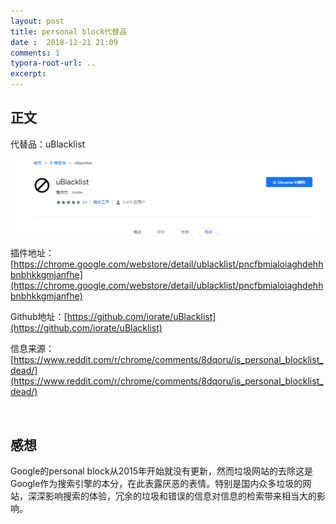 ```yaml
---
layout: post
title: personal block代替品
date :  2018-12-21 21:09
comments: 1
typora-root-url: ..
excerpt:
---
```


## 正文

代替品：uBlacklist

![1545397937486](/../assets/blog_res/1545397937486.png)

插件地址：[https://chrome.google.com/webstore/detail/ublacklist/pncfbmialoiaghdehhbnbhkkgmjanfhe](https://chrome.google.com/webstore/detail/ublacklist/pncfbmialoiaghdehhbnbhkkgmjanfhe)

Github地址：[https://github.com/iorate/uBlacklist](https://github.com/iorate/uBlacklist)

信息来源：[https://www.reddit.com/r/chrome/comments/8dqoru/is_personal_blocklist_dead/](https://www.reddit.com/r/chrome/comments/8dqoru/is_personal_blocklist_dead/)

<br>

## 感想

Google的personal block从2015年开始就没有更新，然而垃圾网站的去除这是Google作为搜索引擎的本分，在此表露厌恶的表情。特别是国内众多垃圾的网站，深深影响搜索的体验，冗余的垃圾和错误的信息对信息的检索带来相当大的影响。